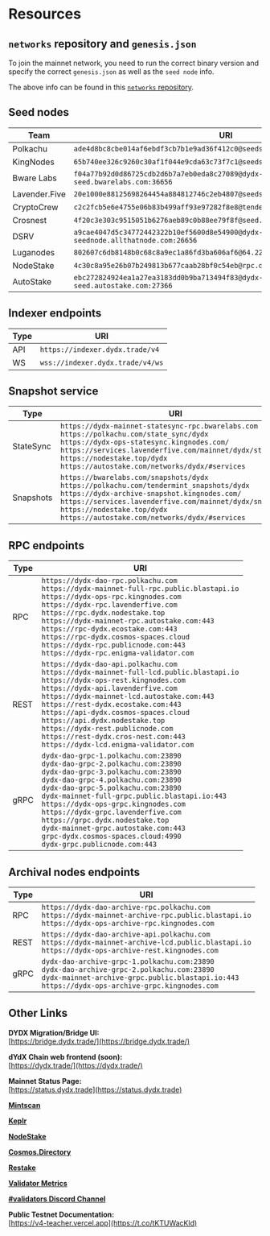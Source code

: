 # Resources

## `networks` repository and `genesis.json`

To join the mainnet network, you need to run the correct binary version and specify the correct `genesis.json` as well as the `seed node` info.

The above info can be found in this [`networks` repository](https://github.com/dydxopsdao/networks).


## Seed nodes
| Team           |  URI                                                                                  |
|----------------|---------------------------------------------------------------------------------------|
| Polkachu       | `ade4d8bc8cbe014af6ebdf3cb7b1e9ad36f412c0@seeds.polkachu.com:23856`                   |
| KingNodes      | `65b740ee326c9260c30af1f044e9cda63c73f7c1@seeds.kingnodes.net:23856`                  |
| Bware Labs     | `f04a77b92d0d86725cdb2d6b7a7eb0eda8c27089@dydx-mainnet-seed.bwarelabs.com:36656`      |
| Lavender.Five  | `20e1000e88125698264454a884812746c2eb4807@seeds.lavenderfive.com:23856`               |
| CryptoCrew     | `c2c2fcb5e6e4755e06b83b499aff93e97282f8e8@tenderseed.ccvalidators.com:26401`          |
| Crosnest       | `4f20c3e303c9515051b6276aeb89c0b88ee79f8f@seed.dydx.cros-nest.com:26656`              |
| DSRV           | `a9cae4047d5c34772442322b10ef5600d8e54900@dydx-mainnet-seednode.allthatnode.com:26656`|
| Luganodes      | `802607c6db8148b0c68c8a9ec1a86fd3ba606af6@64.227.38.88:26656`                         |
| NodeStake      | `4c30c8a95e26b07b249813b677caab28bf0c54eb@rpc.dydx.nodestake.top:666`                 |
| AutoStake      | `ebc272824924ea1a27ea3183dd0b9ba713494f83@dydx-mainnet-seed.autostake.com:27366`      |


## Indexer endpoints
| Type  | URI                              |
|-------|----------------------------------|
| API   | `https://indexer.dydx.trade/v4`  |
| WS    | `wss://indexer.dydx.trade/v4/ws` |


## Snapshot service
| Type      | URI                                                    |
|-----------|--------------------------------------------------------|
| StateSync | `https://dydx-mainnet-statesync-rpc.bwarelabs.com` <br> `https://polkachu.com/state_sync/dydx` <br> `https://dydx-ops-statesync.kingnodes.com/` <br> `https://services.lavenderfive.com/mainnet/dydx/statesync` <br> `https://nodestake.top/dydx` <br> `https://autostake.com/networks/dydx/#services` |
| Snapshots | `https://bwarelabs.com/snapshots/dydx` <br> `https://polkachu.com/tendermint_snapshots/dydx` <br> `https://dydx-archive-snapshot.kingnodes.com/` <br> `https://services.lavenderfive.com/mainnet/dydx/snapshot` <br> `https://nodestake.top/dydx`  <br> `https://autostake.com/networks/dydx/#services` |


## RPC endpoints
| Type  | URI                                                                                       |
|-------|-------------------------------------------------------------------------------------------|
| RPC   | `https://dydx-dao-rpc.polkachu.com` <br> `https://dydx-mainnet-full-rpc.public.blastapi.io` <br> `https://dydx-ops-rpc.kingnodes.com` <br> `https://dydx-rpc.lavenderfive.com` <br> `https://rpc.dydx.nodestake.top` <br> `https://dydx-mainnet-rpc.autostake.com:443` <br> `https://rpc-dydx.ecostake.com:443` <br> `https://rpc-dydx.cosmos-spaces.cloud` <br> `https://dydx-rpc.publicnode.com:443` <br> `https://dydx-rpc.enigma-validator.com` |
| REST  | `https://dydx-dao-api.polkachu.com` <br> `https://dydx-mainnet-full-lcd.public.blastapi.io` <br> `https://dydx-ops-rest.kingnodes.com` <br> `https://dydx-api.lavenderfive.com` <br> `https://dydx-mainnet-lcd.autostake.com:443` <br> `https://rest-dydx.ecostake.com:443` <br> `https://api-dydx.cosmos-spaces.cloud` <br> `https://api.dydx.nodestake.top` <br> `https://dydx-rest.publicnode.com` <br> `https://rest-dydx.cros-nest.com:443` <br> `https://dydx-lcd.enigma-validator.com` |
| gRPC  | `dydx-dao-grpc-1.polkachu.com:23890` <br> `dydx-dao-grpc-2.polkachu.com:23890` <br> `dydx-dao-grpc-3.polkachu.com:23890` <br> `dydx-dao-grpc-4.polkachu.com:23890` <br> `dydx-dao-grpc-5.polkachu.com:23890` <br> `dydx-mainnet-full-grpc.public.blastapi.io:443` <br> `https://dydx-ops-grpc.kingnodes.com` <br> `https://dydx-grpc.lavenderfive.com` <br> `https://grpc.dydx.nodestake.top` <br> `dydx-mainnet-grpc.autostake.com:443` <br> `grpc-dydx.cosmos-spaces.cloud:4990` <br> `dydx-grpc.publicnode.com:443` |


## Archival nodes endpoints
| Type  | URI                                                                                       |
|-------|-------------------------------------------------------------------------------------------|
| RPC   | `https://dydx-dao-archive-rpc.polkachu.com` <br> `https://dydx-mainnet-archive-rpc.public.blastapi.io` <br> `https://dydx-ops-archive-rpc.kingnodes.com` |
| REST  | `https://dydx-dao-archive-api.polkachu.com` <br> `https://dydx-mainnet-archive-lcd.public.blastapi.io` <br> `https://dydx-ops-archive-rest.kingnodes.com` |
| gRPC  | `dydx-dao-archive-grpc-1.polkachu.com:23890` <br> `dydx-dao-archive-grpc-2.polkachu.com:23890` <br> `dydx-mainnet-archive-grpc.public.blastapi.io:443` <br> `https://dydx-ops-archive-grpc.kingnodes.com` |


## Other Links

**DYDX Migration/Bridge UI:**\
[https://bridge.dydx.trade/](https://bridge.dydx.trade/)

**dYdX Chain web frontend (soon):**\
[https://dydx.trade/](https://dydx.trade/)

**Mainnet Status Page:**\
[https://status.dydx.trade](https://status.dydx.trade)

**[Mintscan](https://www.mintscan.io/dydx)**

**[Keplr](https://wallet.keplr.app/chains/dydx)**

**[NodeStake](https://explorer.nodestake.top/dydx)**

**[Cosmos.Directory](https://cosmos.directory/dydx)**

**[Restake](https://restake.app/dydx)**

**[Validator Metrics](https://p.ap1.datadoghq.com/sb/610e1836-51dd-11ee-a995-da7ad0900009-78607847ff8632d8a96737ed3437f40c)**

**[#validators Discord Channel](https://discord.com/channels/724804754382782534/1029585380170805379)**

**Public Testnet Documentation:**\
[https://v4-teacher.vercel.app](https://t.co/tKTUWacKld)
